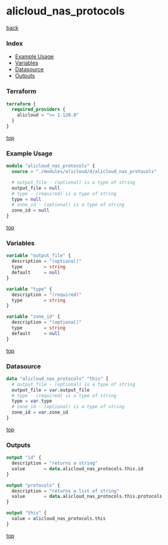 # alicloud_nas_protocols

[back](../alicloud.md)

### Index

- [Example Usage](#example-usage)
- [Variables](#variables)
- [Datasource](#datasource)
- [Outputs](#outputs)

### Terraform

```terraform
terraform {
  required_providers {
    alicloud = ">= 1.120.0"
  }
}
```

[top](#index)

### Example Usage

```terraform
module "alicloud_nas_protocols" {
  source = "./modules/alicloud/d/alicloud_nas_protocols"

  # output_file - (optional) is a type of string
  output_file = null
  # type - (required) is a type of string
  type = null
  # zone_id - (optional) is a type of string
  zone_id = null
}
```

[top](#index)

### Variables

```terraform
variable "output_file" {
  description = "(optional)"
  type        = string
  default     = null
}

variable "type" {
  description = "(required)"
  type        = string
}

variable "zone_id" {
  description = "(optional)"
  type        = string
  default     = null
}
```

[top](#index)

### Datasource

```terraform
data "alicloud_nas_protocols" "this" {
  # output_file - (optional) is a type of string
  output_file = var.output_file
  # type - (required) is a type of string
  type = var.type
  # zone_id - (optional) is a type of string
  zone_id = var.zone_id
}
```

[top](#index)

### Outputs

```terraform
output "id" {
  description = "returns a string"
  value       = data.alicloud_nas_protocols.this.id
}

output "protocols" {
  description = "returns a list of string"
  value       = data.alicloud_nas_protocols.this.protocols
}

output "this" {
  value = alicloud_nas_protocols.this
}
```

[top](#index)